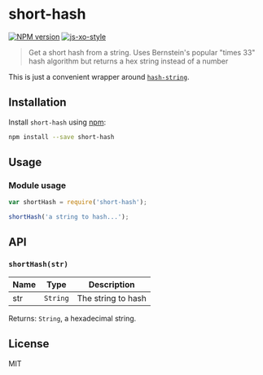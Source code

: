 # short-hash

[![NPM version][npm-image]][npm-url] [![js-xo-style][codestyle-image]][codestyle-url]

> Get a short hash from a string. Uses Bernstein's popular "times 33" hash algorithm but returns a hex string instead of a number

This is just a convenient wrapper around [`hash-string`](https://www.npmjs.com/package/hash-string).

## Installation

Install `short-hash` using [npm](https://www.npmjs.com/):

```bash
npm install --save short-hash
```

## Usage

### Module usage

```javascript
var shortHash = require('short-hash');

shortHash('a string to hash...');
```

## API

### `shortHash(str)`

| Name | Type | Description |
|------|------|-------------|
| str | `String` | The string to hash |

Returns: `String`, a hexadecimal string.

## License

MIT

[npm-url]: https://npmjs.org/package/short-hash
[npm-image]: https://badge.fury.io/js/short-hash.svg
[codestyle-url]: https://github.com/sindresorhus/xo
[codestyle-image]: https://img.shields.io/badge/code%20style-xo-brightgreen.svg?style=flat
